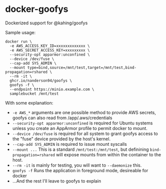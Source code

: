 # docker-goofys
Dockerized support for @kahing/goofys

Sample usage:

```
docker run \
  -e AWS_ACCESS_KEY_ID=xxxxxxxxxxxxx \
  -e AWS_SECRET_ACCESS_KEY=xxxxxxxxx \
  --security-opt apparmor:unconfined \
  --device /dev/fuse \
  --cap-add SYS_ADMIN \
  --mount type=bind,source=/mnt/test,target=/mnt/test,bind-propagation=rshared \
  --rm -it \
  ghcr.io/nanderson94/goofys \
  goofys -f \
  --endpoint https://minio.example.com \
  samplebucket /mnt/test
```

With some explanation:
* `-e AWS_*` arguments are one possible method to provide AWS secrets, goofys
  can also read from /app/.aws/credentials
* `--security-opt apparmor:unconfined` is required for Ubuntu systems unless
  you create an AppArmor profile to permit docker to mount.
* `--device /dev/fuse` is required for all system to grant goofys access to the
  "fuse" device provided by the host's kernel.
* `--cap-add SYS_ADMIN` is required to issue mount syscalls
* `--mount ...` This is a standard `/mnt/test:/mnt/test`, but definining
  `bind-propagation=rshared` will expose mounts from within the container to
  the host.
* `--rm -it` is mainly for testing, you will want to `--daemonize` this.
* `goofys -f` Runs the application in foreground mode, desireable for docker
* ...And the rest I'll leave to goofys to explain
